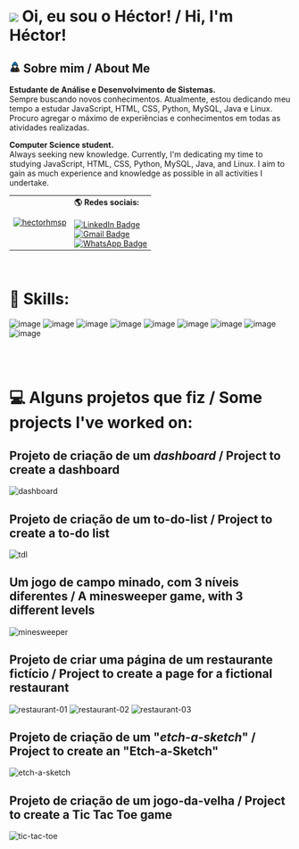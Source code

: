 <h1><picture><img src = "https://i.imgur.com/QC52zc6.gif" width = 30px></picture>  Oi, eu sou o Héctor! / Hi, I'm Héctor!</h1>

## <picture><img src = "https://github.com/0xAbdulKhalid/0xAbdulKhalid/raw/main/assets/mdImages/about_me.gif" width = 20px></picture> **Sobre mim / About Me** 

<div align="left">
  <p>
    <strong>Estudante de Análise e Desenvolvimento de Sistemas.</strong>
    <br>
    Sempre buscando novos conhecimentos. Atualmente, estou dedicando meu tempo a estudar JavaScript, HTML, CSS, Python, MySQL, Java e Linux. Procuro agregar o máximo de experiências e conhecimentos em todas as atividades realizadas.
  </p>
</div>

<div align="left">
  <p>
    <strong>Computer Science student.</strong>
    <br>
    Always seeking new knowledge. Currently, I'm dedicating my time to studying JavaScript, HTML, CSS, Python, MySQL, Java, and Linux. I aim to gain as much experience and knowledge as possible in all activities I undertake.
  </p>
</div>



|                                                                                                              |                                                                                                                  |
|--------------------------------------------------------------------------------------------------------------|------------------------------------------------------------------------------------------------------------------|
| [![hectorhmsp](https://github-readme-stats.vercel.app/api/top-langs/?username=hectorhmsp&hide=html&layout=compact&theme=default)](https://github.com/anuraghazra/github-readme-stats) | <b>🌎 Redes sociais:</b> <br><br> [![LinkedIn Badge](https://img.shields.io/badge/LinkedIn-0077B5?style=for-the-badge&logo=linkedin&logoColor=white&link=https://www.linkedin.com/in/hector-peres/)](https://www.linkedin.com/in/hector-peres/) <br> [![Gmail Badge](https://img.shields.io/badge/GMAIL-D14836?style=for-the-badge&logo=gmail&logoColor=white&link=mailto:hectorhmsp0310@gmail.com)](mailto:hectorhmsp0310@gmail.com) <br> [![WhatsApp Badge](https://img.shields.io/badge/whatsapp-25D366?style=for-the-badge&logo=whatsapp&logoColor=white)](https://wa.me/5551984285840?text=Ol%C3%A1,%20H%C3%A9ctor!)




<br>

# 🚀 Skills:

![image](https://img.shields.io/badge/HTML5-E34F26?style=for-the-badge&logo=html5&logoColor=white)
![image](https://img.shields.io/badge/CSS3-1572B6?style=for-the-badge&logo=css3&logoColor=white)
![image](https://img.shields.io/badge/Bootstrap-563D7C?style=for-the-badge&logo=bootstrap&logoColor=white)
![image](https://img.shields.io/badge/JavaScript-F7DF1E?style=for-the-badge&logo=javascript&logoColor=black)
![image](https://img.shields.io/badge/TypeScript-007ACC?style=for-the-badge&logo=typescript&logoColor=white)
![image](https://img.shields.io/badge/React-20232A?style=for-the-badge&logo=react&logoColor=61DAFB)
![image](https://img.shields.io/badge/Python-3776AB?style=for-the-badge&logo=python&logoColor=white)
![image](https://img.shields.io/badge/Java-ED8B00?style=for-the-badge&logo=java&logoColor=white)
![image](https://img.shields.io/badge/MySQL-00000F?style=for-the-badge&logo=mysql&logoColor=white)

<br>
<br>

# 💻 Alguns projetos que fiz / Some projects I've worked on:

## Projeto de criação de um _dashboard_ / Project to create a dashboard
![dashboard](https://github.com/hectorhmsp/OdinProject/assets/132489902/980590cc-43da-40ec-9107-e632e4d1f3fb)

## Projeto de criação de um to-do-list / Project to create a to-do list
![tdl](https://github.com/hectorhmsp/OdinProject/assets/132489902/139d0bfd-0dfa-4c18-9882-edb5c6ba0b10)

## Um jogo de campo minado, com 3 níveis diferentes / A minesweeper game, with 3 different levels
![minesweeper](https://github.com/hectorhmsp/OdinProject/assets/132489902/d15ad083-1215-4585-a816-d810f0342104)

## Projeto de criar uma página de um restaurante fictício / Project to create a page for a fictional restaurant
![restaurant-01](https://github.com/hectorhmsp/OdinProject/assets/132489902/bded9bb4-a0e4-44f7-ab06-31d88821b588)
![restaurant-02](https://github.com/hectorhmsp/OdinProject/assets/132489902/f35a199d-a036-4eab-a0cb-feb2d95ee612)
![restaurant-03](https://github.com/hectorhmsp/OdinProject/assets/132489902/407755fc-0097-4f76-8f01-f73fa6ab6023)

## Projeto de criação de um "_etch-a-sketch_" / Project to create an "Etch-a-Sketch"
![etch-a-sketch](https://github.com/hectorhmsp/OdinProject/assets/132489902/9db3904c-5a68-4ffa-b5d1-47c1ae3b6b8b)

## Projeto de criação de um jogo-da-velha / Project to create a Tic Tac Toe game
![tic-tac-toe](https://github.com/hectorhmsp/OdinProject/assets/132489902/163fdb1b-bcf3-4882-a344-a6401ea76236)



<!---
hectorhmsp/hectorhmsp is a ✨ special ✨ repository because its `README.md` (this file) appears on your GitHub profile.
You can click the Preview link to take a look at your changes.
--->
